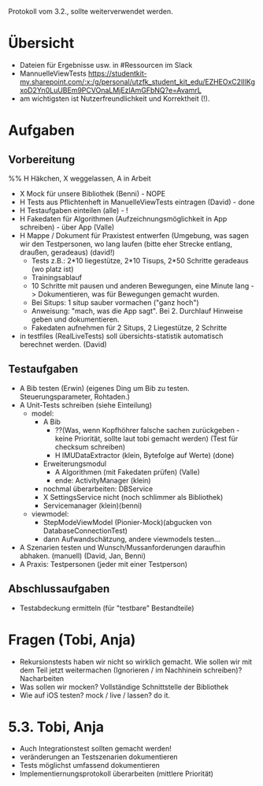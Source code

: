 Protokoll vom 3.2., sollte weiterverwendet werden.

# Übersicht
- Dateien für Ergebnisse usw. in #Ressourcen im Slack
- MannuelleViewTests https://studentkit-my.sharepoint.com/:x:/g/personal/utzfk_student_kit_edu/EZHEOxC2IIlKgxoD2Yn0LuUBEm9PCVOnaLMjEzlAmGFbNQ?e=AvamrL
- am wichtigsten ist Nutzerfreundlichkeit und Korrektheit (!).

# Aufgaben
## Vorbereitung
%% H Häkchen, X weggelassen, A in Arbeit

- X Mock für unsere Bibliothek (Benni) - NOPE
- H Tests aus Pflichtenheft in ManuelleViewTests eintragen (David) - done
- H Testaufgaben einteilen (alle) - !
- H Fakedaten für Algorithmen (Aufzeichnungsmöglichkeit in App schreiben) - über App (Valle) 
- H Mappe / Dokument für Praxistest entwerfen (Umgebung, was sagen wir den Testpersonen, wo lang laufen (bitte eher Strecke entlang, draußen, geradeaus) (david!)
  - Tests z.B.: 2\*10 liegestütze, 2\*10 Tisups, 2\*50 Schritte geradeaus (wo platz ist)
  - Trainingsablauf
  - 10 Schritte mit pausen und anderen Bewegungen, eine Minute lang -> Dokumentieren, was für Bewegungen gemacht wurden.
  - Bei Situps: 1 situp sauber vormachen ("ganz hoch")
  - Anweisung: "mach, was die App sagt". Bei 2. Durchlauf Hinweise geben und dokumentieren. 
  - Fakedaten aufnehmen für 2 Situps, 2 Liegestütze, 2 Schritte
- in testfiles (RealLiveTests) soll übersichts-statistik automatisch berechnet werden. (David)
## Testaufgaben
- A Bib testen (Erwin) (eigenes Ding um Bib zu testen. Steuerungsparameter, Rohtaden.)
- A Unit-Tests schreiben (siehe Einteilung)
  - model:
    - A Bib 
      - ??(Was, wenn Kopfhöhrer falsche sachen zurückgeben  - keine Priorität, sollte laut tobi gemacht werden) (Test für checksum schreiben)
      - H IMUDataExtractor (klein, Bytefolge auf Werte) (done)
    - Erweiterungsmodul 
      - A Algorithmen (mit Fakedaten prüfen) (Valle)
      - ende: ActivityManager (klein)
    - nochmal überarbeiten: DBService
    - X SettingsService nicht (noch schlimmer als Bibliothek)
    - Servicemanager (klein)(benni)
  - viewmodel: 
    - StepModeViewModel (Pionier-Mock)(abgucken von DatabaseConnectionTest)
    - dann Aufwandschätzung, andere viewmodels testen...
- A Szenarien testen und Wunsch/Mussanforderungen daraufhin abhaken. (manuell) (David, Jan, Benni)
- A Praxis: Testpersonen (jeder mit einer Testperson)
## Abschlussaufgaben
- Testabdeckung ermitteln (für "testbare" Bestandteile)

# Fragen (Tobi, Anja)
- Rekursionstests haben wir nicht so wirklich gemacht. Wie sollen wir mit dem Teil jetzt weitermachen (Ignorieren / im Nachhinein schreiben)? Nacharbeiten
- Was sollen wir mocken? Vollständige Schnittstelle der Bibliothek
- Wie auf iOS testen? mock / live / lassen? do it.


# 5.3. Tobi, Anja

- Auch Integrationstest sollten gemacht werden!
- veränderungen an Testszenarien dokumentieren
- Tests möglichst umfassend dokumentieren
- Implementiernungsprotokoll überarbeiten (mittlere Priorität)
